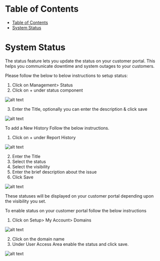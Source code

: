 # Table of Contents

* [Table of Contents](#table-of-contents)
* [System Status](#system-status)
   

# System Status

The status feature lets you update the status on your customer portal. This helps you communicate downtime and system outages to your customers.


Please follow the below to below instructions to setup status:

1. Click on Management> Status
2. Click on + under status component

![alt text][system-status]

3. Enter the Title, optionally you can enter the description & click save

![alt text][system-status-1]

To add a New History Follow the below instructions.

1. Click on + under Report History

![alt text][system-status-2]

2. Enter the Title
3. Select the status
4. Select the visibility
5. Enter the brief description about the issue 
6. Click Save

![alt text][system-status-3]

These statuses will be displayed on your customer portal depending upon the visibility you set.

To enable status on your customer portal follow the below instructions

1. Click on Setup> My Account> Domains

![alt text][system-status-4]

2. Click on the domain name
3. Under User Access Area enable the status and click save.

![alt text][system-status-5]


[system-status]: https://raw.githubusercontent.com/digipigeon/connexcs-user-docs/master/img/system-status.png "system-status"
[system-status-1]: https://raw.githubusercontent.com/digipigeon/connexcs-user-docs/master/img/system-status-1.png "system-status-1"
[system-status-2]: https://raw.githubusercontent.com/digipigeon/connexcs-user-docs/master/img/system-status-2.png "system-status-2"
[system-status-3]: https://raw.githubusercontent.com/digipigeon/connexcs-user-docs/master/img/system-status-3.png "system-status-3"
[system-status-4]: https://raw.githubusercontent.com/digipigeon/connexcs-user-docs/master/img/system-status-4.png "system-status-4"
[system-status-5]: https://raw.githubusercontent.com/digipigeon/connexcs-user-docs/master/img/system-status-5.png "system-status-5"



